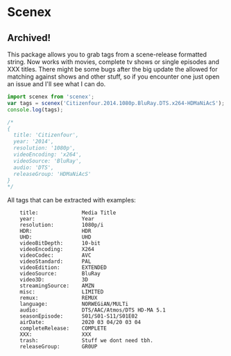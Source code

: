 # Scenex

## Archived!

This package allows you to grab tags from a scene-release formatted string.
Now works with movies, complete tv shows or single episodes and XXX titles.
There might be some bugs after the big update the allowed for matching against
shows and other stuff, so if you encounter one just open an issue and I'll see
what I can do.


````javascript
import scenex from 'scenex';
var tags = scenex('Citizenfour.2014.1080p.BluRay.DTS.x264-HDMaNiAcS');
console.log(tags);

/*
{
  title: 'Citizenfour',
  year: '2014',
  resolution: '1080p',
  videoEncoding: 'x264',
  videoSource: 'BluRay',
  audio: 'DTS',
  releaseGroup: 'HDMaNiAcS'
}
*/
````

All tags that can be extracted with examples:

````
    title:              Media Title
    year:               Year
    resolution:         1080p/i
    HDR:                HDR
    UHD:                UHD
    videoBitDepth:      10-bit
    videoEncoding:      X264
    videoCodec:         AVC
    videoStandard:      PAL
    videoEdition:       EXTENDED
    videoSource:        BluRay
    video3D:            3D
    streamingSource:    AMZN
    misc:               LIMITED
    remux:              REMUX
    language:           NORWEGiAN/MULTi
    audio:              DTS/AAC/Atmos/DTS HD-MA 5.1
    seasonEpisode:      S01/S01-S11/S01E02
    airDate:            2020 03 04/20 03 04
    completeRelease:    COMPLETE
    XXX:                XXX
    trash:              Stuff we dont need tbh.
    releaseGroup:       GR0UP
````


